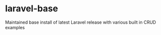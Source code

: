 # laravel-base
Maintained base install of latest Laravel release with various built in CRUD examples
